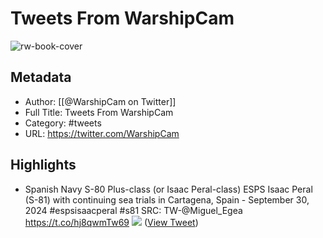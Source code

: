 # Tweets From WarshipCam

![rw-book-cover](https://pbs.twimg.com/profile_images/1807439897403265024/Jreohjij.jpg)

## Metadata
- Author: [[@WarshipCam on Twitter]]
- Full Title: Tweets From WarshipCam
- Category: #tweets
- URL: https://twitter.com/WarshipCam

## Highlights
- Spanish Navy S-80 Plus-class (or Isaac Peral-class) ESPS Isaac Peral (S-81) with continuing sea trials in Cartagena, Spain - September 30, 2024 #espsisaacperal #s81 
  SRC: TW-@Miguel_Egea https://t.co/hj8qwmTw69
  ![](https://pbs.twimg.com/media/GYwp409WMAM_mF3.jpg) ([View Tweet](https://twitter.com/WarshipCam/status/1840892407065293272))
